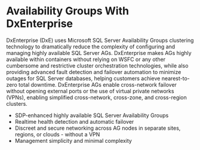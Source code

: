 # Availability Groups With DxEnterprise

DxEnterprise (DxE) uses Microsoft SQL Server Availability Groups clustering technology to dramatically reduce the complexity of configuring and managing highly available SQL Server AGs. DxEnterprise makes AGs highly available within containers without relying on WSFC or any other cumbersome and restrictive cluster orchestration technologies, while also providing advanced fault detection and failover automation to minimize outages for SQL Server databases, helping customers achieve nearest-to-zero total downtime. DxEnterprise AGs enable cross-network failover without opening external ports or the use of virtual private networks (VPNs), enabling simplified cross-network, cross-zone, and cross-region clusters. 

- SDP-enhanced highly available SQL Server Availability Groups
- Realtime health detection and automatic failover
- Discreet and secure networking across AG nodes in separate sites, regions, or clouds - without a VPN
- Management simplicity and minimal complexity
